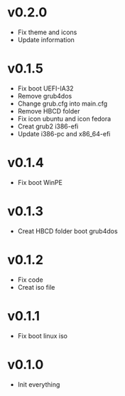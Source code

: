 # v0.2.0
* Fix theme and icons
* Update information

# v0.1.5
* Fix boot UEFI-IA32
* Remove grub4dos
* Change grub.cfg into main.cfg
* Remove HBCD folder
* Fix icon ubuntu and icon fedora
* Creat grub2 i386-efi
* Update i386-pc and x86_64-efi

# v0.1.4
* Fix boot WinPE

# v0.1.3
* Creat HBCD folder boot grub4dos

# v0.1.2
* Fix code
* Creat iso file

# v0.1.1
* Fix boot linux iso

# v0.1.0
* Init everything
